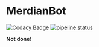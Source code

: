 # MerdianBot

[![Codacy Badge](https://api.codacy.com/project/badge/Grade/f4169dc546b84f94ac70f9a75f27620b)](https://www.codacy.com/project/MerdedSpade/MerdianBot/dashboard?utm_source=github.com&amp;utm_medium=referral&amp;utm_content=MerdianDiscord/MerdianBot&amp;utm_campaign=Badge_Grade_Dashboard)
[![pipeline status](https://gitlab.com/MerdianDiscord/Discord/MerdianBot/badges/master/pipeline.svg)](https://gitlab.com/MerdianDiscord/Discord/MerdianBot/commits/master)

**Not done!** 
